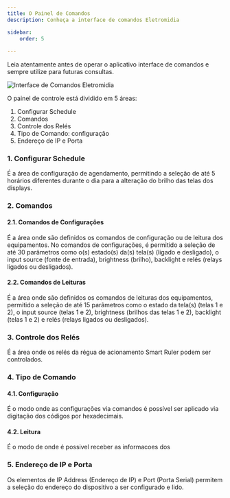 ```yaml
---
title: O Painel de Comandos
description: Conheça a interface de comandos Eletromidia

sidebar:
    order: 5
 
---
```


[comment]: <> (Documentação online para o aplicativo Interface de Comando Eletromidia)
[comment]: <> (Criado por Alexandre de Abreu - alexandre.abreu@eletromidia.com.br)
[comment]: <> (Data : 17/06/2024)

Leia atentamente antes de operar o aplicativo interface de comandos e sempre utilize para futuras consultas.

![Interface de Comandos Eletromidia](https://intercomelt.netlify.app/assets/images/interface-de-comandos.png)
 
O painel de controle está dividido em 5 áreas:

1. Configurar Schedule
2. Comandos
3. Controle dos Relés
4. Tipo de Comando: configuração
5. Endereço de IP e Porta

### 1. Configurar Schedule

É a área de configuração de agendamento, permitindo a seleção de até 5 horários diferentes durante o dia para a alteração do brilho das telas dos displays.

### 2. Comandos

#### 2.1. Comandos de Configurações
É a área onde são definidos os comandos de configuração ou de leitura dos equipamentos. No comandos de configurações, é permitido a seleção de até 30 parâmetros como o(s) estado(s) da(s) tela(s) (ligado e desligado), o input source (fonte de entrada), brightness (brilho), backlight e relés (relays ligados ou desligados).

#### 2.2. Comandos de Leituras
É a área onde são definidos os comandos de leituras dos equipamentos, permitido a seleção de até 15 parâmetros como o estado da tela(s) (telas 1 e 2), o input source (telas 1 e 2), brightness (brilhos das telas 1 e 2), backlight (telas 1 e 2) e relés (relays ligados ou desligados).

### 3. Controle dos Relés
É a área onde os relés da régua de acionamento Smart Ruler podem ser controlados.

### 4. Tipo de Comando

#### 4.1. Configuração
É o modo onde as configurações via comandos é possível ser aplicado via digitação dos códigos por hexadecimais. 

#### 4.2. Leitura
É o modo de onde é possivel receber as informacoes dos 

### 5. Endereço de IP e Porta
Os elementos de IP Address (Endereço de IP) e Port (Porta Serial) permitem a seleção do endereço do dispositivo a ser configurado e lido.

